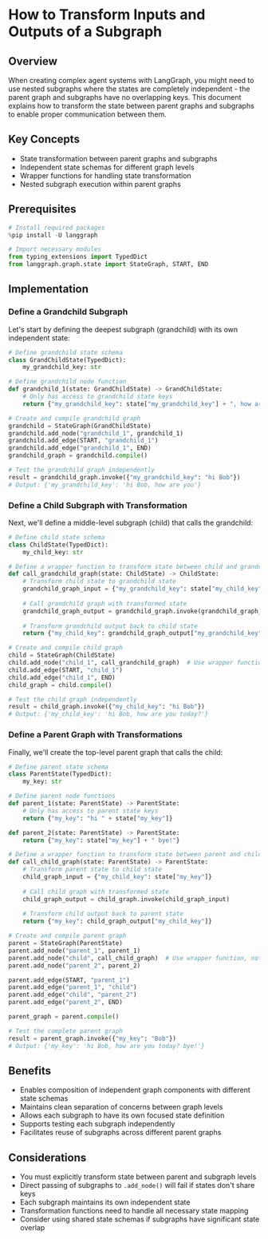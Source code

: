 # How to Transform Inputs and Outputs of a Subgraph

## Overview
When creating complex agent systems with LangGraph, you might need to use nested subgraphs where the states are completely independent - the parent graph and subgraphs have no overlapping keys. This document explains how to transform the state between parent graphs and subgraphs to enable proper communication between them.

## Key Concepts
- State transformation between parent graphs and subgraphs
- Independent state schemas for different graph levels
- Wrapper functions for handling state transformation
- Nested subgraph execution within parent graphs

## Prerequisites
```python
# Install required packages
%pip install -U langgraph

# Import necessary modules
from typing_extensions import TypedDict
from langgraph.graph.state import StateGraph, START, END
```

## Implementation

### Define a Grandchild Subgraph
Let's start by defining the deepest subgraph (grandchild) with its own independent state:

```python
# Define grandchild state schema
class GrandChildState(TypedDict):
    my_grandchild_key: str

# Define grandchild node function
def grandchild_1(state: GrandChildState) -> GrandChildState:
    # Only has access to grandchild state keys
    return {"my_grandchild_key": state["my_grandchild_key"] + ", how are you"}

# Create and compile grandchild graph
grandchild = StateGraph(GrandChildState)
grandchild.add_node("grandchild_1", grandchild_1)
grandchild.add_edge(START, "grandchild_1")
grandchild.add_edge("grandchild_1", END)
grandchild_graph = grandchild.compile()

# Test the grandchild graph independently
result = grandchild_graph.invoke({"my_grandchild_key": "hi Bob"})
# Output: {'my_grandchild_key': 'hi Bob, how are you'}
```

### Define a Child Subgraph with Transformation
Next, we'll define a middle-level subgraph (child) that calls the grandchild:

```python
# Define child state schema
class ChildState(TypedDict):
    my_child_key: str

# Define a wrapper function to transform state between child and grandchild
def call_grandchild_graph(state: ChildState) -> ChildState:
    # Transform child state to grandchild state
    grandchild_graph_input = {"my_grandchild_key": state["my_child_key"]}
    
    # Call grandchild graph with transformed state
    grandchild_graph_output = grandchild_graph.invoke(grandchild_graph_input)
    
    # Transform grandchild output back to child state
    return {"my_child_key": grandchild_graph_output["my_grandchild_key"] + " today?"}

# Create and compile child graph
child = StateGraph(ChildState)
child.add_node("child_1", call_grandchild_graph)  # Use wrapper function, not the graph directly
child.add_edge(START, "child_1")
child.add_edge("child_1", END)
child_graph = child.compile()

# Test the child graph independently
result = child_graph.invoke({"my_child_key": "hi Bob"})
# Output: {'my_child_key': 'hi Bob, how are you today?'}
```

### Define a Parent Graph with Transformations
Finally, we'll create the top-level parent graph that calls the child:

```python
# Define parent state schema
class ParentState(TypedDict):
    my_key: str

# Define parent node functions
def parent_1(state: ParentState) -> ParentState:
    # Only has access to parent state keys
    return {"my_key": "hi " + state["my_key"]}

def parent_2(state: ParentState) -> ParentState:
    return {"my_key": state["my_key"] + " bye!"}

# Define a wrapper function to transform state between parent and child
def call_child_graph(state: ParentState) -> ParentState:
    # Transform parent state to child state
    child_graph_input = {"my_child_key": state["my_key"]}
    
    # Call child graph with transformed state
    child_graph_output = child_graph.invoke(child_graph_input)
    
    # Transform child output back to parent state
    return {"my_key": child_graph_output["my_child_key"]}

# Create and compile parent graph
parent = StateGraph(ParentState)
parent.add_node("parent_1", parent_1)
parent.add_node("child", call_child_graph)  # Use wrapper function, not the graph directly
parent.add_node("parent_2", parent_2)

parent.add_edge(START, "parent_1")
parent.add_edge("parent_1", "child")
parent.add_edge("child", "parent_2")
parent.add_edge("parent_2", END)

parent_graph = parent.compile()

# Test the complete parent graph
result = parent_graph.invoke({"my_key": "Bob"})
# Output: {'my_key': 'hi Bob, how are you today? bye!'}
```

## Benefits
- Enables composition of independent graph components with different state schemas
- Maintains clean separation of concerns between graph levels
- Allows each subgraph to have its own focused state definition
- Supports testing each subgraph independently
- Facilitates reuse of subgraphs across different parent graphs

## Considerations
- You must explicitly transform state between parent and subgraph levels
- Direct passing of subgraphs to `.add_node()` will fail if states don't share keys
- Each subgraph maintains its own independent state
- Transformation functions need to handle all necessary state mapping
- Consider using shared state schemas if subgraphs have significant state overlap
